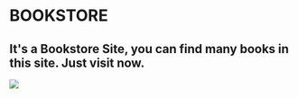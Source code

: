 # BOOKSTORE

<h2> It's a Bookstore Site, you can find many books in this site. Just visit now. </h2>

![](bookwarm.gif)
